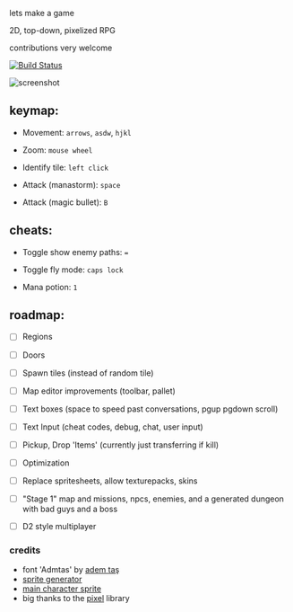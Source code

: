 lets make a game

2D, top-down, pixelized RPG

contributions very welcome 

[![Build Status](https://travis-ci.org/aerth/rpg.svg?branch=master)](https://travis-ci.org/aerth/rpg)

![screenshot](https://raw.githubusercontent.com/aerth/rpg/master/doc/screenshot.png)


## keymap:

  * Movement: `arrows`, `asdw`, `hjkl`

  * Zoom: `mouse wheel`

  * Identify tile: `left click`

  * Attack (manastorm): `space`

  * Attack (magic bullet): `B`

## cheats:

  * Toggle show enemy paths: `=`

  * Toggle fly mode: `caps lock`

  * Mana potion: `1`


## roadmap:

  * [ ] Regions

  * [ ] Doors

  * [ ] Spawn tiles (instead of random tile)

  * [ ] Map editor improvements (toolbar, pallet)
 
  * [ ] Text boxes (space to speed past conversations, pgup pgdown scroll)
  
  * [ ] Text Input (cheat codes, debug, chat, user input)

  * [ ] Pickup, Drop 'Items' (currently just transferring if kill)

  * [ ] Optimization

  * [ ] Replace spritesheets, allow texturepacks, skins

  * [ ] "Stage 1" map and missions, npcs, enemies, and a generated dungeon with bad guys and a boss

  * [ ] D2 style multiplayer


### credits

  * font 'Admtas' by [adem taş](http://www.dafont.com/profile.php?user=980017)
  * [sprite generator](http://gaurav.munjal.us/Universal-LPC-Spritesheet-Character-Generator/)
  * [main character sprite](http://mmorpgmakerxb.com/p/characters-sprites-generator)
  * big thanks to the [pixel](https://github.com/faiface/pixel) library

